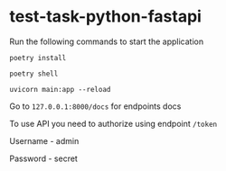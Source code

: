 # test-task-python-fastapi
Run the following commands to start the application

`poetry install`

`poetry shell`

`uvicorn main:app --reload`

Go to `127.0.0.1:8000/docs` for endpoints docs

To use API you need to authorize using endpoint `/token`

Username - admin

Password - secret
